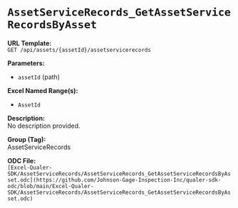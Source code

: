# `AssetServiceRecords_GetAssetServiceRecordsByAsset`

**URL Template:**  
`GET /api/assets/{assetId}/assetservicerecords`

**Parameters:**  
- `assetId` (path)

**Excel Named Range(s):**  
- `AssetId`

**Description:**  
No description provided.

**Group (Tag):**  
AssetServiceRecords

**ODC File:**  
`[Excel-Qualer-SDK/AssetServiceRecords/AssetServiceRecords_GetAssetServiceRecordsByAsset.odc](https://github.com/Johnson-Gage-Inspection-Inc/qualer-sdk-odc/blob/main/Excel-Qualer-SDK/AssetServiceRecords/AssetServiceRecords_GetAssetServiceRecordsByAsset.odc)`
